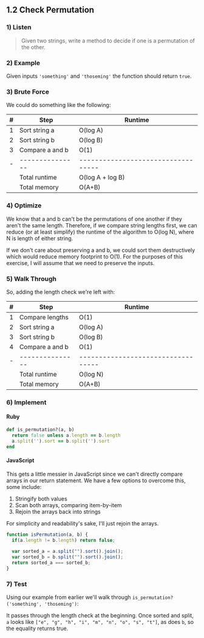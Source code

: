 ## 1.2 Check Permutation

### 1) Listen
> Given two strings, write a method to decide if one is a permutation of the other.


### 2) Example
Given inputs `'something'` and `'thoseming'` the function should return `true`.


### 3) Brute Force
We could do something like the following:

| # |      Step       |              Runtime               |
|---|-----------------|------------------------------------|
| 1 | Sort string a   | O(log A)                           |
| 2 | Sort string b   | O(log B)                           |
| 3 | Compare a and b | O(1)                               |
| - | --------------- | ---------------------------------- |
|   | Total runtime   | O(log A + log B)                   |
|   | Total memory    | O(A+B)                             |



### 4) Optimize
We know that a and b can't be the permutations of one another if they aren't the same length. Therefore, if we compare string lengths first, we can reduce (or at least simplify) the runtime of the algorithm to O(log N), where N is length of either string.

If we don't care about preserving a and b, we could sort them destructively which would reduce memory footprint to O(1). For the purposes of this exercise, I will assume that we need to preserve the inputs.


### 5) Walk Through
So, adding the length check we're left with:

| # |      Step       |              Runtime               |
|---|-----------------|------------------------------------|
| 1 | Compare lengths | O(1)                               |
| 2 | Sort string a   | O(log A)                           |
| 3 | Sort string b   | O(log B)                           |
| 4 | Compare a and b | O(1)                               |
| - | --------------- | ---------------------------------- |
|   | Total runtime   | O(log N)                           |
|   | Total memory    | O(A+B)                             |


### 6) Implement

#### Ruby
```ruby
def is_permutation?(a, b)
  return false unless a.length == b.length
  a.split('').sort == b.split('').sort
end
```

#### JavaScript
This gets a little messier in JavaScript since we can't directly compare arrays in our return statement. We have a few options to overcome this, some include:
   1. Stringify both values
   2. Scan both arrays, comparing item-by-item
   3. Rejoin the arrays back into strings
   
For simplicity and readability's sake, I'll just rejoin the arrays.

```javascript
function isPermutation(a, b) {
  if(a.length != b.length) return false;
  
  var sorted_a = a.split("").sort().join();
  var sorted_b = b.split("").sort().join();
  return sorted_a === sorted_b;
}
```

### 7) Test

Using our example from earlier we'll walk through `is_permutation?('something', 'thoseming')`:

It passes through the length check at the beginning. Once sorted and split, `a` looks like `["e", "g", "h", "i", "m", "n", "o", "s", "t"]`, as does `b`, so the equality returns true.


